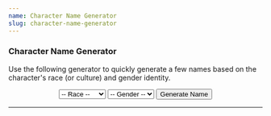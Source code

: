 ```yaml
---
name: Character Name Generator
slug: character-name-generator
---
```

<h3>Character Name Generator</h3>
<p>Use the following generator to quickly generate a few names based on the character's race (or culture) and gender identity.</p>

<div style="margin-bottom:15px; text-align:center;">
    <select id="selectRace">
        <option value="">-- Race --</option>
        <option value="Dragonborn">Dragonborn</option>
        <option value="Human">Human</option>
    </select>
    <select id="selectGender">
        <option value="">-- Gender --</option>
        <option value="Female">Female</option>
        <option value="Male">Male</option>
    </select>
    <button id="buttonGenerateName" onclick="generateName()"> 
        Generate Name 
    </button> 
</div>

<hr/>

<h4 style="text-align:center;"><span id="givenName"></span> <span id="familyName"></span></h4>

<script>
    // Generate a random named based on the selected name lists.
    function generateName() {

        // Populate race variable based on the selection in the dropdown menus.
        let selectRace = document.getElementById('selectRace');
        let race = selectRace.options[selectRace.selectedIndex].text;

        // Populate gender variable based on the selection in the dropdown menus.
        let selectGender= document.getElementById('selectGender');
        let gender = selectGender.options[selectGender.selectedIndex].text;

        // Combine the race and gender variables to identify desired arrays.
        let givenNameList = eval(race + gender);
        let familyNameList = eval(race + "Family");
     
        // Select the given and family names at random from the appropriate list.
        givenName.innerHTML = 
            givenNameList[Math.floor(Math.random() * givenNameList.length)];
        familyName.innerHTML = 
            familyNameList[Math.floor(Math.random() * familyNameList.length)];
    }

    // Data
    const DragonbornFemale = ["Aakra","Aasathra","Antrara","Arava","Biri","Blendaeth","Burana","Chassath","Daar","Dentratha","Doudra","Driindar","Eggren","Farideh","Findex","Furrele","Gesrethe","Gilkass","Harann","Havilar","Hethress","Hillanot","Jaxi","Jezean","Jheri","Kadana","Kava","Korinn","Megren","Mijira","Mishann","Nala","Nuthra","Perra","Pogranix","Pyxrin","Quespa","Raiann","Rezena","Ruloth","Saphara","Savaran","Surina","Sora","Synthrin","Tatyan","Thava","Uadjit","Vezera","Zykroff"];
    const DragonbornMale = ["Adrex","Arjhan","Azzakh","Balasar","Baradad","Bharash","Bidreked","Dadalan","Dazzazn","Direcris","Donaar","Fax","Gargax","Ghesh","Gorbundus","Greethen","Heskan","Hirrathak","Ildrex","Kaladan","Kerkad","Kiirith","Kriv","Maagog","Medrash","Mehen","Mozikth","Mreksh","Mugrunden","Nadarr","Nithther","Norkruuth","Nykkan","Pandjed","Patrin","Pijjirik","Quarethon","Rathkran","Rhogar","Rivaan","Sethrekar","Sharnash","Shedinn","Srorthen","Tarhun","Torinn","Trynnicus","Valorean","Vrondiss","Zedaar"];
    const DragonbornFamily = ["Belarrak","Belnak","Churiarajachi"];
    const HumanFemale = ["Jane","Jill","June"];
    const HumanMale = ["Jim","John","Joseph"];
    const HumanFamily = ["Jameson","Johnson","Jones"];

</script> 